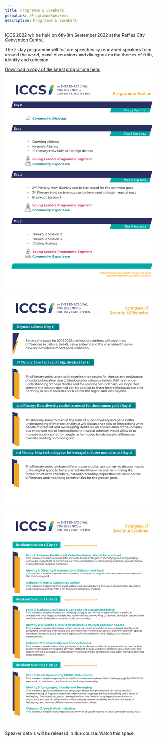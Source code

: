 ```yaml
---
title: Programme & Speakers
permalink: /ProgrammeSpeakers
description: Programme & Speakers
---
```

ICCS 2022 will be held on 6th-8th September 2022 at the Raffles City Convention Centre.  

The 3-day programme will feature speeches by renowned speakers from around the world, panel discussions and dialogues on the themes of faith, identity and cohesion.

[Download a copy of the latest programme here.](/files/ICCS_2022_Programme_as_at_27_Jun_2022.pdf)
![](/images/ICCS%20Programme%20Outline.png)
![](/images/ICCS_2022_Plenaries_as_at_27_Jun_2022.png)
![](/images/ICCS_2022_Breakouts_as_at_27_Jun_2022.png)


Speaker details will be released in due course. Watch this space.